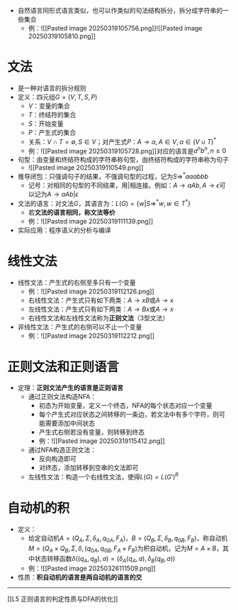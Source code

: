 - 自然语言同形式语言类似，也可以作类似的句法结构拆分，拆分成字符串的一些集合
	- 例：![[Pasted image 20250319105756.png]]![[Pasted image 20250319105810.png]]
# 文法
- 是一种对语言的拆分规则
- 定义：四元组$G=(V,T,S,P)$
	- $V$：变量的集合
	- $T$：终结符的集合
	- $S$：开始变量
	- $P$：产生式的集合
	- 关系：$V\cap T=\emptyset,S\in V$；对产生式$P$：$A\rightarrow\alpha,A\in V,\alpha\in(V\cup T)^*$
	- 例：![[Pasted image 20250319105728.png]]对应的语言是$a^nb^n,n\geq 0$
- 句型：由变量和终结符构成的字符串称句型，由终结符构成的字符串称为句子
	- ![[Pasted image 20250319110549.png]]
- 推导闭包：只强调句子的结果，不强调句型的过程，记为$S\Rightarrow^*aaabbb$
	- 记号：对相同的句型的不同结果，用$|$相连接。例如：$A\rightarrow aAb,A\rightarrow \epsilon$可以记为$A\rightarrow aAb|\epsilon$
- 文法的语言：对文法$G$，其语言为：$L(G)=\{w|S\Rightarrow^* w,w\in T^*\}$
	- 若**文法的语言相同，称文法等价**
	- 例：![[Pasted image 20250319111139.png]]
- 实际应用：程序语义的分析与编译
# 线性文法
- 线性文法：产生式的右侧至多只有一个变量
	- 例：![[Pasted image 20250319112126.png]]
	- 右线性文法：产生式只有如下两类：$A\rightarrow xB$或$A\rightarrow x$
	- 左线性文法：产生式只有如下两类：$A\rightarrow Bx$或$A\rightarrow x$
	- 右线性文法和左线性文法称为**正则文法**（3型文法）
- 非线性文法：产生式的右侧可以不止一个变量
	- 例：![[Pasted image 20250319112212.png]]
# 正则文法和正则语言
- 定理：**正则文法产生的语言是正则语言**
	- 通过正则文法构造NFA：
		- 初态为开始变量，定义一个终态，NFA的每个状态对应一个变量
		- 每个产生式对应状态之间转移的一条边，若文法中有多个字符，则可能需要添加中间状态
		- 产生式右侧若没有变量，则转移到终态
		- 例：![[Pasted image 20250319115412.png]]
	- 通过NFA构造正则文法：
		- 反向构造即可
		- 对终态，添加转移到空串的文法即可
	- 左线性文法：构造一个右线性文法，使得$L(G)=L(G')^R$
# 自动机的积
- 定义：
	- 给定自动机$A=(Q_A,\Sigma,\delta_A,q_{0A},F_A)$，$B=(Q_B,\Sigma,\delta_B,q_{0B},F_B)$，称自动机$M=(Q_A\times Q_B,\Sigma,\delta,(q_{0A},q_{0B},F_A\times F_B)$为积自动机，记为$M=A\times B$，其中状态转移函数$\delta((q_A,q_B),a)=(\delta_A(q_A,a),\delta_B(q_B,a))$
	- 例：![[Pasted image 20250326111509.png]]
- 性质：**积自动机的语言是两自动机的语言的交**
---
[[L5 正则语言的判定性质与DFA的优化]]